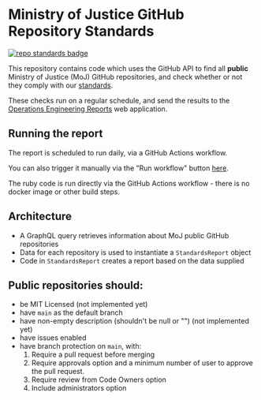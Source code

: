 # Ministry of Justice GitHub Repository Standards

[![repo standards badge](https://img.shields.io/badge/dynamic/json?color=blue&style=for-the-badge&logo=github&label=MoJ%20Compliant&query=%24.data%5B%3F%28%40.name%20%3D%3D%20%22github-repository-standards%22%29%5D.status&url=https%3A%2F%2Foperations-engineering-reports.cloud-platform.service.justice.gov.uk%2Fgithub_repositories)](https://operations-engineering-reports.cloud-platform.service.justice.gov.uk/github_repositories#github-repository-standards "Link to report")

This repository contains code which uses the GitHub API to find all **public**
Ministry of Justice (MoJ) GitHub repositories, and check whether or not they
comply with our [standards].

These checks run on a regular schedule, and send the results to the [Operations
Engineering Reports] web application.

[standards]: https://ministryofjustice.github.io/technical-guidance/#building-software
[operations engineering reports]: https://operations-engineering-reports.cloud-platform.service.justice.gov.uk/

## Running the report

The report is scheduled to run daily, via a GitHub Actions workflow.

You can also trigger it manually via the "Run workflow" button [here](https://github.com/ministryofjustice/github-repository-standards/actions/workflows/post-report-data.yml).

The ruby code is run directly via the GitHub Actions workflow - there is no
docker image or other build steps.

## Architecture

- A GraphQL query retrieves information about MoJ public GitHub repositories
- Data for each repository is used to instantiate a `StandardsReport` object
- Code in `StandardsReport` creates a report based on the data supplied

## Public repositories should:

- be MIT Licensed (not implemented yet)
- have `main` as the default branch
- have non-empty description (shouldn't be null or "") (not implemented yet)
- have issues enabled
- have branch protection on `main`, with:
  1. Require a pull request before merging
  2. Require approvals option and a minimum number of user to approve the pull request.
  3. Require review from Code Owners option
  4. Include administrators option
